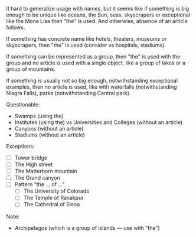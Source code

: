 It hard to generalize usage with names, but it seems like if something is big enough to be unique like oceans, the Sun, seas, skyscrapers or exceptional like the Mona Lisa then "the" is used. And otherwise, absence of an article follows.

If something has concrete name like hotels, theaters, museums or skyscrapers, then "the" is used (consider vs hospitals, stadiums).

If something can be represented as a group, then "the" is used with the group and no article is used with a single object, like a group of lakes or a group of mountains.

If something is usually not so big enough, notwithstanding exceptional examples, then no article is used, like with waterfalls (notwithstanding Niagra Falls), parks (notwithstanding Central park).

Questionable:
- Swamps (using the)
- Institutes (using the) vs Universities and Colleges (without an article)
- Canyons (without an article)
- Stadiums (without an article)

Exceptions:
- [ ] Tower bridge
- [ ] The High street
- [ ] The Matterhorn mountain
- [ ] The Grand canyon
- [ ] Pattern "the ... of ..."
  - [ ] The University of Colorado
  - [ ] The Temple of Ranakpur
  - [ ] The Cathedral of Siena

Note:
- Archipelagos (which is a group of islands — use with "the")
